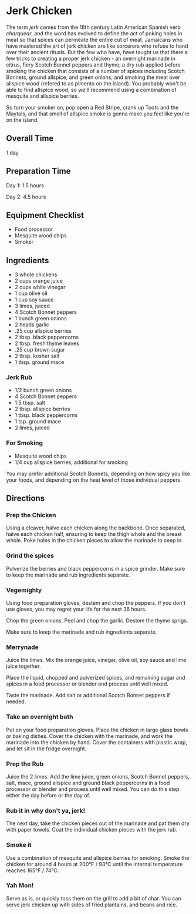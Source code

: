 # Jerk Chicken

The term _jerk_ comes from the 18th century Latin American Spanish verb _charquear_, and the word has evolved to define the act of poking holes in meat so that spices can permeate the entire cut of meat. Jamaicans who have mastered the art of jerk chicken are like sorcerers who refuse to hand over their ancient rituals. But the few who have, have taught us that there a few tricks to creating a proper jerk chicken - an overnight marinade in citrus, fiery Scotch Bonnet peppers and thyme; a dry rub applied before smoking the chicken that consists of a number of spices including Scotch Bonnets, ground allspice, and green onions; and smoking the meat over allspice wood (refered to as pimento on the island). You probably won't be able to find allspice wood, so we'll recommend using a combination of mesquite and allspice berries. 

So turn your smoker on, pop open a Red Stripe, crank up Toots and the Maytals, and that smell of allspice smoke is gonna make you feel like you're on the island.

## Overall Time

1 day

## Preparation Time

Day 1: 1.5 hours

Day 2: 4.5 hours

## Equipment Checklist

* Food processor
* Mesquite wood chips
* Smoker

## Ingredients

* 3 whole chickens
* 2 cups orange juice
* 2 cups white vinegar
* 1 cup olive oil
* 1 cup soy sauce
* 3 limes, juiced
* 4 Scotch Bonnet peppers
* 1 bunch green onions
* 2 heads garlic
* .25 cup allspice berries 
* 2 tbsp. black peppercorns
* 2 tbsp. fresh thyme leaves
* .25 cup brown sugar
* 2 tbsp. kosher salt
* 1 tbsp. ground mace

### Jerk Rub

* 1/2 bunch green onions
* 4 Scotch Bonnet peppers
* 1.5 tbsp. salt
* 2 tbsp. allspice berries
* 1 tbsp. black peppercorns
* 1 tsp. ground mace
* 2 limes, juiced

### For Smoking

* Mesquite wood chips
* 1/4 cup allspice berries, additional for smoking

You may prefer additional Scotch Bonnets, depending on how spicy you like your foods, and depending on the heat level of those individual peppers.

## Directions

### Prep the Chicken

Using a cleaver, halve each chicken along the backbone. Once separated, halve each chicken half, ensuring to keep the thigh whole and the breast whole. Poke holes in the chicken pieces to allow the marinade to seep in.

### Grind the spices

Pulverize the berries and black peppercorns in a spice grinder. Make sure to keep the marinade and rub ingredients separate.

### Vegemighty

Using food preparation gloves, destem and chop the peppers. If you don't use gloves, you may regret your life for the next 36 hours.

Chop the green onions. Peel and chop the garlic. Destem the thyme sprigs. 

Make sure to keep the marinade and rub ingredients separate.

### Merrynade

Juice the limes. Mix the orange juice, vinegar, olive oil, soy sauce and lime juice together.

Place the liquid, chopped and pulverized spices, and remaining sugar and spices in a food processor or blender and process until well mixed. 

Taste the marinade. Add salt or additional Scotch Bonnet peppers if needed.

### Take an overnight bath

Put on your food preparation gloves. Place the chicken in large glass bowls or baking dishes. Cover the chicken with the marinade, and work the marinade into the chicken by hand. Cover the containers with plastic wrap, and let sit in the fridge overnight.

### Prep the Rub

Juice the 2 limes. Add the lime juice, green onions, Scotch Bonnet peppers, salt, mace, ground allspice and ground black peppercorns in a food processor or blender and process until well mixed. You can do this step either the day before or the day of.

### Rub it in why don't ya, jerk!

The next day, take the chicken pieces out of the marinade and pat them dry with paper towels. Coat the individual chicken pieces with the jerk rub.

### Smoke it

Use a combination of mesquite and allspice berries for smoking. Smoke the chicken for around 4 hours at 200°F / 93°C until the internal temperature reaches 165°F / 74°C.

### Yah Mon!

Serve as is, or quickly toss them on the grill to add a bit of char. You can serve jerk chicken up with sides of fried plantains, and beans and rice.
